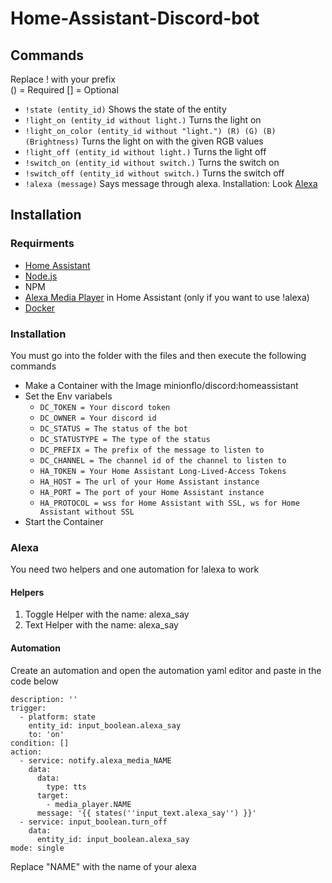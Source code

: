 # Home-Assistant-Discord-bot

## Commands

Replace ! with your prefix  
() = Required   [] = Optional

* `!state (entity_id)` Shows the state of the entity
* `!light_on (entity_id without light.)` Turns the light on
* `!light_on_color (entity_id without "light.") (R) (G) (B) (Brightness)` Turns the light on with the given RGB values
* `!light_off (entity_id without light.)` Turns the light off
* `!switch_on (entity_id without switch.)` Turns the switch on
* `!switch_off (entity_id without switch.)` Turns the switch off
* `!alexa (message)` Says message through alexa. Installation: Look [Alexa](https://github.com/Minionflo/Home-Assistant-Discord-bot#alexa)

## Installation

### Requirments

* [Home Assistant](https://home-assistant.io)
* [Node.js](https://nodejs.org/en/)
* NPM
* [Alexa Media Player](https://github.com/custom-components/alexa_media_player) in Home Assistant (only if you want to use !alexa)
* [Docker](https://www.docker.com/)

### Installation

You must go into the folder with the files and then execute the following commands

* Make a Container with the Image minionflo/discord:homeassistant
* Set the Env variabels
  * `DC_TOKEN = Your discord token`
  * `DC_OWNER = Your discord id`
  * `DC_STATUS = The status of the bot`
  * `DC_STATUSTYPE = The type of the status`
  * `DC_PREFIX = The prefix of the message to listen to`
  * `DC_CHANNEL = The channel id of the channel to listen to`
  * `HA_TOKEN = Your Home Assistant Long-Lived-Access Tokens`
  * `HA_HOST = The url of your Home Assistant instance`
  * `HA_PORT = The port of your Home Assistant instance`
  * `HA_PROTOCOL = wss for Home Assistant with SSL, ws for Home Assistant without SSL`
* Start the Container

### Alexa

You need two helpers and one automation for !alexa to work

#### Helpers

1. Toggle Helper with the name: alexa_say
2. Text Helper with the name: alexa_say

#### Automation

Create an automation and open the automation yaml editor and paste in the code below

```alias: Alexa_Say
description: ''
trigger:
  - platform: state
    entity_id: input_boolean.alexa_say
    to: 'on'
condition: []
action:
  - service: notify.alexa_media_NAME
    data:
      data:
        type: tts
      target:
        - media_player.NAME
      message: '{{ states(''input_text.alexa_say'') }}'
  - service: input_boolean.turn_off
    data:
      entity_id: input_boolean.alexa_say
mode: single
```

Replace "NAME" with the name of your alexa
